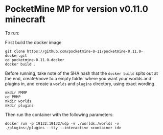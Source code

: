 # PocketMine MP for version v0.11.0 minecraft

To run:

First build the docker image

```
git clone https://github.com/pocketmine-0-11/pocketmine-0.11.0-docker.git
cd pocketmine-0.11.0-docker
docker build .
```
Before running, take note of the SHA hash that the `docker build` spits out at the end, create/move to a empty folder where you want your worlds and plugins in, and create a `worlds` and `plugins` directory, using exact wording.
```
mkdir PMMP
cd PMMP
mkdir worlds
mkdir plugins
```
Then run the container with the following parameters:
```
docker run -p 19132:19132/udp -v ./worlds:/worlds -v ./plugins:/plugins --tty --interactive <container id>
```
